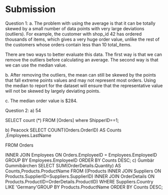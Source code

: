 # Submission
Question 1:
a.	The problem with using the average is that it can be totally skewed by a small number of data points with very large deviations (outliers). For example, the customer with shop_id 42 has ordered thousands of items, which gives a very huge order value, unlike the rest of the customers whose orders contain less than 10 total_items.	

There are two ways to better evaluate this data. The first way is that we can remove the outliers before calculating an average. The second way is that we can use the median value.

b.	After removing the outliers, the mean can still be skewed by the points that fall extreme points values and may not represent most orders. Using the median to report for the dataset will ensure that the representative value will not be skewed by largely deviating points.

c.	The median order value is $284.

Question 2:
a)	54

SELECT count (*) FROM [Orders] where ShipperID==1;

b)	Peacock
SELECT COUNT(Orders.OrderID) AS Counts ,Employees.LastName

FROM Orders

INNER JOIN Employees ON Orders.EmployeeID = Employees.EmployeeID
GROUP BY Employees.EmployeeID
ORDER BY Counts DESC;
c)	Gumbär Gummibärchen
SELECT SUM(OrderDetails.Quantity) AS Counts,Products.ProductName
FROM ((Products
INNER JOIN Suppliers ON  Products.SupplierID=Suppliers.SupplierID)
INNER JOIN OrderDetails ON Products.ProductID=OrderDetails.ProductID)
WHERE Suppliers.Country LIKE 'Germany'GROUP BY Products.ProductName
ORDER BY Counts DESC;
